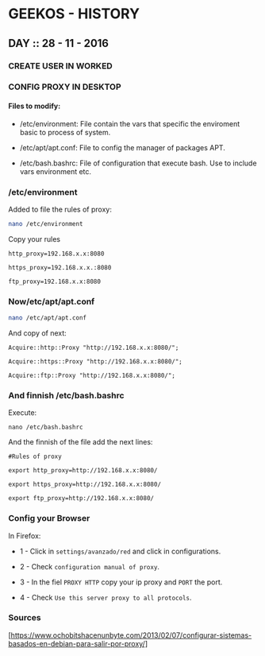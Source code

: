 # GEEKOS - HISTORY 

## DAY :: 28 - 11 - 2016

### CREATE USER IN WORKED

### CONFIG PROXY IN DESKTOP


#### Files to modify:


* /etc/environment: File contain the vars that specific the enviroment basic to process of system.

* /etc/apt/apt.conf: File to config the manager of packages APT.

* /etc/bash.bashrc: File of configuration that execute bash. Use to include vars environment etc.

### /etc/environment


Added to file the rules of proxy:

```bash
nano /etc/environment
```

Copy your rules

```
http_proxy=192.168.x.x:8080
 
https_proxy=192.168.x.x.:8080
 
ftp_proxy=192.168.x.x:8080
```

### Now/etc/apt/apt.conf


```bash
nano /etc/apt/apt.conf
```

And copy of next:

```
Acquire::http::Proxy "http://192.168.x.x:8080/";
 
Acquire::https::Proxy "http://192.168.x.x:8080/";
 
Acquire::ftp::Proxy "http://192.168.x.x:8080/";
``` 

### And finnish /etc/bash.bashrc

Execute:

```
nano /etc/bash.bashrc
```

And the finnish of the file add the next lines:

```
#Rules of proxy

export http_proxy=http://192.168.x.x:8080/
 
export https_proxy=http://192.168.x.x:8080/
 
export ftp_proxy=http://192.168.x.x:8080/
```


### Config your Browser 

In Firefox:


* 1 - Click in ```settings/avanzado/red``` and click in configurations.

* 2 - Check ```configuration manual of proxy```.

* 3 - In the fiel ```PROXY HTTP``` copy your ip proxy and ```PORT``` the port.

* 4 - Check ```Use this server proxy to all protocols```.

### Sources

[https://www.ochobitshacenunbyte.com/2013/02/07/configurar-sistemas-basados-en-debian-para-salir-por-proxy/]